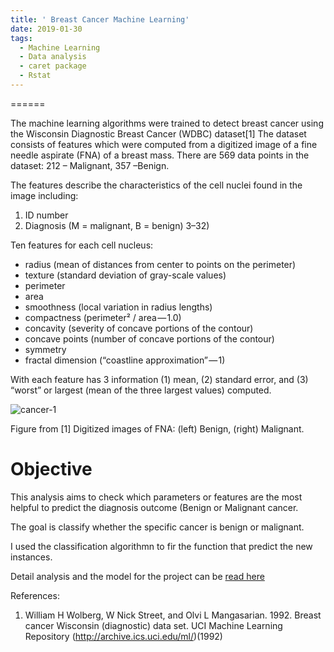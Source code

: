 ```yaml
---
title: ' Breast Cancer Machine Learning'
date: 2019-01-30
tags:
  - Machine Learning
  - Data analysis
  - caret package 
  - Rstat
---
```



======

The machine learning algorithms were trained to detect breast cancer using the Wisconsin Diagnostic Breast Cancer (WDBC) dataset[1] The dataset consists of features which were computed from a digitized image of a fine needle aspirate (FNA) of a breast mass. There are 569 data points in the dataset: 212 – Malignant, 357 –Benign.

The features describe the characteristics of the cell nuclei found in the image including:


1. ID number 
2. Diagnosis (M = malignant, B = benign) 3–32)

Ten features for each cell nucleus:

* radius (mean of distances from center to points on the perimeter)
* texture (standard deviation of gray-scale values)
* perimeter
* area
* smoothness (local variation in radius lengths)
* compactness (perimeter² / area — 1.0)
* concavity (severity of concave portions of the contour)
* concave points (number of concave portions of the contour)
* symmetry
* fractal dimension (“coastline approximation” — 1)

With each feature has 3 information (1) mean, (2) standard error, and (3) “worst” or largest (mean of the
three largest values) computed.


![cancer-1](https://github.com/donalbonny/donalbonny.github.io/blob/master/figures/cancer_files/figure-markdown_github/cancer-1.png)


Figure from [1] Digitized images of FNA: (left) Benign, (right) Malignant.

 # Objective 
 
 
This analysis aims to check which parameters or features are the most helpful to predict the diagnosis outcome (Benign or Malignant cancer. 
 
The goal is classify whether the specific cancer is benign or malignant. 
 
I used the classification algorithmn to fir the function that predict the new instances. 
 
Detail analysis and the model for the project can be [read here](https://github.com/donalbonny/MachineLearning_projects/blob/master/Breast-cancer.md)

References: 
1. William H Wolberg, W Nick Street, and Olvi L Mangasarian. 1992. Breast cancer Wisconsin (diagnostic) data set. UCI Machine Learning Repository (http://archive.ics.uci.edu/ml/)(1992)


